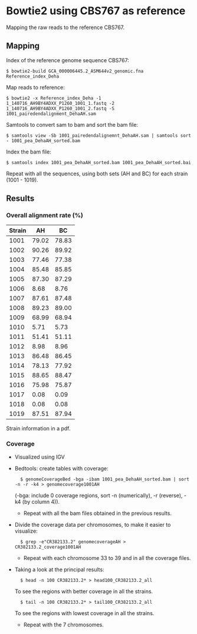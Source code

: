 # Bowtie2 using CBS767 as reference
Mapping the raw reads to the reference CBS767.

## Mapping
Index of the reference genome sequence CBS767:

	$ bowtie2-build GCA_000006445.2_ASM644v2_genomic.fna Reference_index_Deha

Map reads to reference:

	$ bowtie2 -x Reference_index_Deha -1 1_140716_AH9BY4ADXX_P1260_1001_1.fastq -2 1_140716_AH9BY4ADXX_P1260_1001_2.fastq -S 1001_pairedendalignment_DehaAH.sam

Samtools to convert sam to bam and sort the bam file:

	$ samtools view -Sb 1001_pairedendalignemnt_DehaAH.sam | samtools sort - 1001_pea_DehaAH_sorted.bam

Index the bam file:

	$ samtools index 1001_pea_DehaAH_sorted.bam 1001_pea_DehaAH_sorted.bai

Repeat with all the sequences, using both sets (AH and BC) for each strain (1001 - 1019).

## Results

### Overall alignment rate (%)

| Strain | AH    | BC    |
|--------|-------|-------|
| 1001   | 79.02 | 78.83 |
| 1002   | 90.26 | 89.92 |
| 1003   | 77.46 | 77.38 |
| 1004   | 85.48 | 85.85 |
| 1005   | 87.30 | 87.29 |
| 1006   | 8.68  | 8.76  |
| 1007   | 87.61 | 87.48 |
| 1008   | 89.23 | 89.00 |
| 1009   | 68.99 | 68.94 |
| 1010   | 5.71  | 5.73  |
| 1011   | 51.41 | 51.11 |
| 1012   | 8.98  | 8.96  |
| 1013   | 86.48 | 86.45 |
| 1014   | 78.13 | 77.92 |
| 1015   | 88.65 | 88.47 |
| 1016   | 75.98 | 75.87 |
| 1017   | 0.08  | 0.09  |
| 1018   | 0.08  | 0.08  |
| 1019   | 87.51 | 87.94 |

Strain information in a pdf.

### Coverage
- Visualized using IGV

- Bedtools: create tables with coverage:

		$ genomeCoverageBed -bga -ibam 1001_pea_DehaAH_sorted.bam | sort -n -r -k4 > genomecoverage1001AH

	(-bga: include 0 coverage regions, sort -n (numerically), -r (reverse), -k4 (by column 4)).

	- Repeat with all the bam files obtained in the previous results.

- Divide the coverage data per chromosomes, to make it easier to visualize:

		$ grep -e"CR382133.2" genomecoverageAH > CR382133.2_coverage1001AH

	- Repeat with each chromosome 33 to 39 and in all the coverage files.

- Taking a look at the principal results:

		$ head -n 100 CR382133.2* > head100_CR382133.2_all

	To see the regions with better coverage in all the strains.

		$ tail -n 100 CR382133.2* > tail100_CR382133.2_all

	To see the regions with lowest coverage in all the strains.

	- Repeat with the 7 chromosomes.
	


